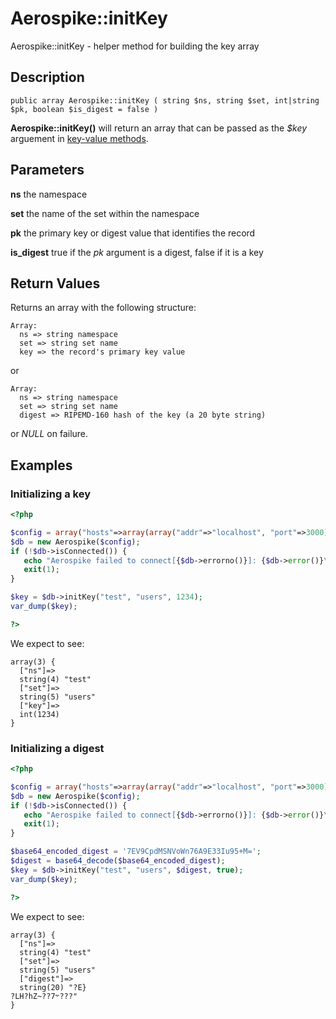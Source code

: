 
# Aerospike::initKey

Aerospike::initKey - helper method for building the key array

## Description

```
public array Aerospike::initKey ( string $ns, string $set, int|string $pk, boolean $is_digest = false )
```

**Aerospike::initKey()** will return an array that can be passed as the
*$key* arguement in [key-value methods](apiref_kv.md).

## Parameters

**ns** the namespace

**set** the name of the set within the namespace

**pk** the primary key or digest value that identifies the record

**is_digest** true if the *pk* argument is a digest, false if it is a key

## Return Values

Returns an array with the following structure:
```
Array:
  ns => string namespace
  set => string set name
  key => the record's primary key value
```
or
```
Array:
  ns => string namespace
  set => string set name
  digest => RIPEMD-160 hash of the key (a 20 byte string)
```
or *NULL* on failure.

## Examples

### Initializing a key
```php
<?php

$config = array("hosts"=>array(array("addr"=>"localhost", "port"=>3000)));
$db = new Aerospike($config);
if (!$db->isConnected()) {
   echo "Aerospike failed to connect[{$db->errorno()}]: {$db->error()}\n";
   exit(1);
}

$key = $db->initKey("test", "users", 1234);
var_dump($key);

?>
```

We expect to see:

```
array(3) {
  ["ns"]=>
  string(4) "test"
  ["set"]=>
  string(5) "users"
  ["key"]=>
  int(1234)
}
```

### Initializing a digest
```php
<?php

$config = array("hosts"=>array(array("addr"=>"localhost", "port"=>3000)));
$db = new Aerospike($config);
if (!$db->isConnected()) {
   echo "Aerospike failed to connect[{$db->errorno()}]: {$db->error()}\n";
   exit(1);
}

$base64_encoded_digest = '7EV9CpdMSNVoWn76A9E33Iu95+M=';
$digest = base64_decode($base64_encoded_digest);
$key = $db->initKey("test", "users", $digest, true);
var_dump($key);

?>
```

We expect to see:

```
array(3) {
  ["ns"]=>
  string(4) "test"
  ["set"]=>
  string(5) "users"
  ["digest"]=>
  string(20) "?E}
?LH?hZ~??7܋???"
}
```

